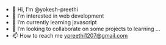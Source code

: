 - 👋 Hi, I’m @yokesh-preethi
- 👀 I’m interested in web development
- 🌱 I’m currently learning javascript
- 💞️ I’m looking to collaborate on some projects to learning ...
- 📫 How to reach me ypreethi1207@gmail.com

<!---
yokesh-preethi/yokesh-preethi is a ✨ special ✨ repository because its `README.md` (this file) appears on your GitHub profile.
You can click the Preview link to take a look at your changes.
--->

